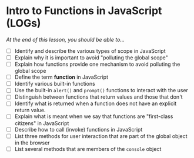 # Intro to Functions in JavaScript (LOGs)

*At the end of this lesson, you should be able to...*

- [ ] Identify and describe the various types of scope in JavaScript
- [ ] Explain why it is important to avoid "polluting the global scope"
- [ ] Explain how functions provide one mechanism to avoid polluting the global scope
- [ ] Define the term **function** in JavaScript
- [ ] Identify various built-in functions
- [ ] Use the built-in `alert()` and `prompt()` functions to interact with the user
- [ ] Distinguish between functions that return values and those that don't
- [ ] Identify what is returned when a function does not have an explicit return value.
- [ ] Explain what is meant when we say that functions are "first-class citizens" in JavaScript
- [ ] Describe how to call (invoke) functions in JavaScript
- [ ] List three methods for user interaction that are part of the global object in the browser
- [ ] List several methods that are members of the `console` object
